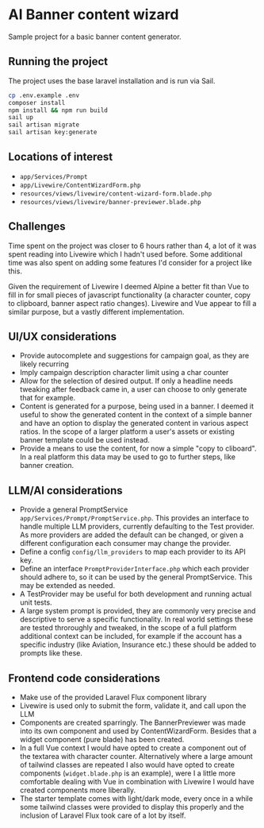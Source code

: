 # AI Banner content wizard

Sample project for a basic banner content generator.


## Running the project

The project uses the base laravel installation and is run via Sail.

```bash
cp .env.example .env
composer install
npm install && npm run build
sail up
sail artisan migrate
sail artisan key:generate
```

## Locations of interest

- `app/Services/Prompt`
- `app/Livewire/ContentWizardForm.php`
- `resources/views/livewire/content-wizard-form.blade.php`
- `resources/views/livewire/banner-previewer.blade.php`

## Challenges

Time spent on the project was closer to 6 hours rather than 4, a lot of it was spent reading into Livewire which I hadn't used before. Some additional time was also spent on adding some features I'd consider for a project like this.

Given the requirement of Livewire I deemed Alpine a better fit than Vue to fill in for small pieces of javascript functionality (a character counter, copy to clipboard, banner aspect ratio changes). Livewire and Vue appear to fill a similar purpose, but a vastly different implementation. 

## UI/UX considerations

- Provide autocomplete and suggestions for campaign goal, as they are likely recurring
- Imply campaign description character limit using a char counter
- Allow for the selection of desired output. If only a headline needs tweaking after feedback came in, a user can choose to only generate that for example.
- Content is generated for a purpose, being used in a banner. I deemed it useful to show the generated content in the context of a simple banner and have an option to display the generated content in various aspect ratios. In the scope of a larger platform a user's assets or existing banner template could be used instead.
- Provide a means to use the content, for now a simple "copy to cliboard". In a real platform this data may be used to go to further steps, like banner creation.

## LLM/AI considerations

- Provide a general PromptService `app/Services/Prompt/PromptService.php`. This provides an interface to handle multiple LLM providers, currently defaulting to the Test provider. As more providers are added the default can be changed, or given a different configuration each consumer may change the provider.
- Define a config `config/llm_providers` to map each provider to its API key.
- Define an interface `PromptProviderInterface.php` which each provider should adhere to, so it can be used by the general PromptService. This may be extended as needed.
- A TestProvider may be useful for both development and running actual unit tests.
- A large system prompt is provided, they are commonly very precise and descriptive to serve a specific functionality. In real world settings these are tested throroughly and tweaked, in the scope of a full platform additional context can be included, for example if the account has a specific industry (like Aviation, Insurance etc.) these should be added to prompts like these.

## Frontend code considerations

- Make use of the provided Laravel Flux component library
- Livewire is used only to submit the form, validate it, and call upon the LLM
- Components are created sparringly. The BannerPreviewer was made into its own component and used by ContentWizardForm. Besides that a widget component (pure blade) has been created.
- In a full Vue context I would have opted to create a component out of the textarea with character counter. Alternatively where a large amount of tailwind classes are repeated I also would have opted to create components (`widget.blade.php` is an example), were I a little more comfortable dealing with Vue in combination with Livewire I would have created components more liberally.
- The starter template comes with light/dark mode, every once in a while some tailwind classes were provided to display this properly and the inclusion of Laravel Flux took care of a lot by itself.

